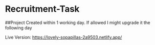 # Recruitment-Task

##Project Created within 1 working day. If allowed I might upgrade it the following day

Live Version: https://lovely-sopapillas-2a9503.netlify.app/
